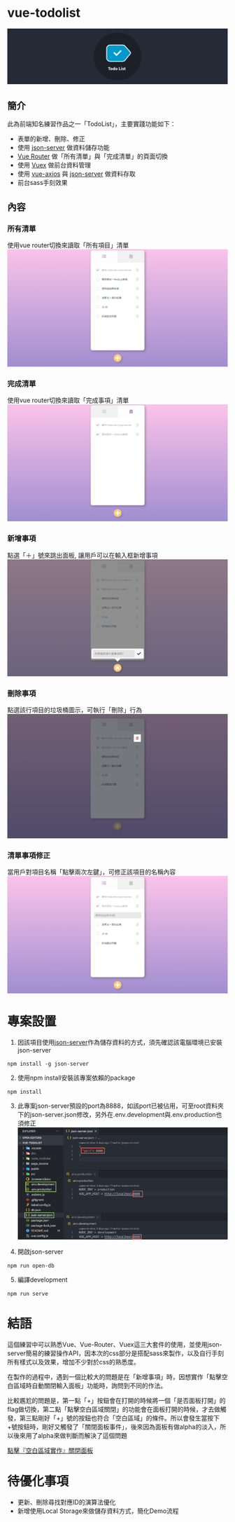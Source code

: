 # vue-todolist
![產品頁面](https://github.com/destiny5420/vue-todolist/blob/develop/page_source/todolist_banner.png)

## 簡介
此為前端知名練習作品之一「TodoList」，主要實踐功能如下：
* 表單的新增、刪除、修正
* 使用 [json-server](https://www.npmjs.com/package/json-server) 做資料儲存功能
* [Vue Router](https://router.vuejs.org) 做「所有清單」與「完成清單」的頁面切換
* 使用 [Vuex](https://vuex.vuejs.org) 做前台資料管理
* 使用 [vue-axios](https://www.npmjs.com/package/vue-axios) 與 [json-server](https://www.npmjs.com/package/json-server) 做資料存取
* 前台sass手刻效果

## 內容
### 所有清單
使用vue router切換來讀取「所有項目」清單
![所有清單](https://github.com/destiny5420/vue-todolist/blob/develop/page_source/all-list.png)

### 完成清單
使用vue router切換來讀取「完成事項」清單
![完成清單](https://github.com/destiny5420/vue-todolist/blob/develop/page_source/done-list.png)

### 新增事項
點選「＋」號來跳出面板, 讓用戶可以在輸入框新增事項
![新增事項](https://github.com/destiny5420/vue-todolist/blob/develop/page_source/create.png)

### 刪除事項
點選該行項目的垃圾桶圖示，可執行「刪除」行為
![刪除事項](https://github.com/destiny5420/vue-todolist/blob/develop/page_source/delete.png)

### 清單事項修正
當用戶對項目名稱「點擊兩次左鍵」，可修正該項目的名稱內容
![清單事項修正](https://github.com/destiny5420/vue-todolist/blob/develop/page_source/editor.png)

# 專案設置
1. 因該項目使用[json-server](https://www.npmjs.com/package/json-server)作為儲存資料的方式，須先確認該電腦環境已安裝json-server
```
npm install -g json-server
```

2. 使用npm install安裝該專案依賴的package
```
npm install
```

3. 此專案json-server預設的port為8888，如該port已被佔用，可至root資料夾下的json-server.json修改，另外在.env.development與.env.production也須修正
![ProjectSetting](https://github.com/destiny5420/vue-todolist/blob/develop/page_source/project-setting.png)

4. 開啟json-server
```
npm run open-db
```

5. 編譯development
```
npm run serve
```

# 結語
這個練習中可以熟悉Vue、Vue-Router、Vuex這三大套件的使用，並使用json-server簡易的練習操作API，因本次的css部分是搭配sass來製作，以及自行手刻所有樣式以及效果，增加不少對於css的熟悉度。

在製作的過程中，遇到一個比較大的問題是在「新增事項」時，因想實作「點擊空白區域時自動關閉輸入面板」功能時，詢問到不同的作法。

比較尷尬的問題是，第一點「+」按鈕會在打開的時候將一個「是否面板打開」的flag做切換，第二點「點擊空白區域關閉」的功能會在面板打開的時候，才去做觸發，第三點剛好「+」號的按鈕也符合「空白區域」的條件。所以會發生當按下+號按鈕時，剛好又觸發了「關閉面板事件」，後來因為面板有做alpha的淡入，所以後來用了alpha來做判斷而解決了這個問題

[點擊『空白區域實作』關閉面板](https://codepen.io/paper_hsiao/pen/KKzVYXy?fbclid=IwAR2bQ5hrcuIh_ThHY_du5iTEKXsJbiwwsHN9N729P7AEbST9PP9ruAJEtSM)

# 待優化事項
* 更新、刪除尋找對應ID的演算法優化
* 新增使用Local Storage來做儲存資料方式，簡化Demo流程